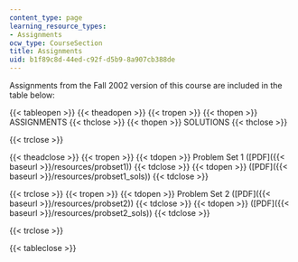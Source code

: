 ```yaml
---
content_type: page
learning_resource_types:
- Assignments
ocw_type: CourseSection
title: Assignments
uid: b1f89c8d-44ed-c92f-d5b9-8a907cb388de
---
```


Assignments from the Fall 2002 version of this course are included in the table below:

{{< tableopen >}}
{{< theadopen >}}
{{< tropen >}}
{{< thopen >}}
ASSIGNMENTS
{{< thclose >}}
{{< thopen >}}
SOLUTIONS
{{< thclose >}}

{{< trclose >}}

{{< theadclose >}}
{{< tropen >}}
{{< tdopen >}}
Problem Set 1 ([PDF]({{< baseurl >}}/resources/probset1))
{{< tdclose >}}
{{< tdopen >}}
([PDF]({{< baseurl >}}/resources/probset1_sols))
{{< tdclose >}}

{{< trclose >}}
{{< tropen >}}
{{< tdopen >}}
Problem Set 2 ([PDF]({{< baseurl >}}/resources/probset2))
{{< tdclose >}}
{{< tdopen >}}
([PDF]({{< baseurl >}}/resources/probset2_sols))
{{< tdclose >}}

{{< trclose >}}

{{< tableclose >}}